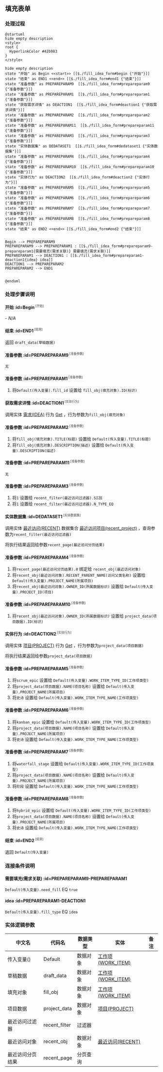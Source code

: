 ## 填充表单 <!-- {docsify-ignore-all} -->

   

### 处理过程

```plantuml
@startuml
hide empty description
<style>
root {
  HyperlinkColor #42b983
}
</style>

hide empty description
state "开始" as Begin <<start>> [[$./fill_idea_form#begin {"开始"}]]
state "结束" as END1 <<end>> [[$./fill_idea_form#end1 {"结束"}]]
state "准备参数" as PREPAREPARAM9  [[$./fill_idea_form#prepareparam9 {"准备参数"}]]
state "准备参数" as PREPAREPARAM1  [[$./fill_idea_form#prepareparam1 {"准备参数"}]]
state "获取需求详情" as DEACTION1  [[$./fill_idea_form#deaction1 {"获取需求详情"}]]
state "准备参数" as PREPAREPARAM2  [[$./fill_idea_form#prepareparam2 {"准备参数"}]]
state "准备参数" as PREPAREPARAM11  [[$./fill_idea_form#prepareparam11 {"准备参数"}]]
state "准备参数" as PREPAREPARAM3  [[$./fill_idea_form#prepareparam3 {"准备参数"}]]
state "实体数据集" as DEDATASET1  [[$./fill_idea_form#dedataset1 {"实体数据集"}]]
state "准备参数" as PREPAREPARAM4  [[$./fill_idea_form#prepareparam4 {"准备参数"}]]
state "准备参数" as PREPAREPARAM10  [[$./fill_idea_form#prepareparam10 {"准备参数"}]]
state "实体行为" as DEACTION2  [[$./fill_idea_form#deaction2 {"实体行为"}]]
state "准备参数" as PREPAREPARAM5  [[$./fill_idea_form#prepareparam5 {"准备参数"}]]
state "准备参数" as PREPAREPARAM6  [[$./fill_idea_form#prepareparam6 {"准备参数"}]]
state "准备参数" as PREPAREPARAM7  [[$./fill_idea_form#prepareparam7 {"准备参数"}]]
state "准备参数" as PREPAREPARAM8  [[$./fill_idea_form#prepareparam8 {"准备参数"}]]
state "结束" as END2 <<end>> [[$./fill_idea_form#end2 {"结束"}]]


Begin --> PREPAREPARAM9
PREPAREPARAM9 --> PREPAREPARAM1 : [[$./fill_idea_form#prepareparam9-prepareparam1{需要填充(需求关联)} 需要填充(需求关联)]]
PREPAREPARAM1 --> DEACTION1 : [[$./fill_idea_form#prepareparam1-deaction1{idea} idea]]
DEACTION1 --> PREPAREPARAM2
PREPAREPARAM2 --> END1


@enduml
```


### 处理步骤说明

#### 开始 :id=Begin<sup class="footnote-symbol"> <font color=gray size=1>[开始]</font></sup>



*- N/A*
#### 结束 :id=END1<sup class="footnote-symbol"> <font color=gray size=1>[结束]</font></sup>



返回 `draft_data(草稿数据)`

#### 准备参数 :id=PREPAREPARAM9<sup class="footnote-symbol"> <font color=gray size=1>[准备参数]</font></sup>




    无

#### 准备参数 :id=PREPAREPARAM1<sup class="footnote-symbol"> <font color=gray size=1>[准备参数]</font></sup>



1. 将`Default(传入变量).fill_id` 设置给  `fill_obj(填充对象).ID(标识)`

#### 获取需求详情 :id=DEACTION1<sup class="footnote-symbol"> <font color=gray size=1>[实体行为]</font></sup>



调用实体 [需求(IDEA)](module/ProdMgmt/idea.md) 行为 [Get](module/ProdMgmt/idea#行为) ，行为参数为`fill_obj(填充对象)`

#### 准备参数 :id=PREPAREPARAM2<sup class="footnote-symbol"> <font color=gray size=1>[准备参数]</font></sup>



1. 将`fill_obj(填充对象).TITLE(标题)` 设置给  `Default(传入变量).TITLE(标题)`
2. 将`fill_obj(填充对象).DESCRIPTION(描述)` 设置给  `Default(传入变量).DESCRIPTION(描述)`

#### 准备参数 :id=PREPAREPARAM11<sup class="footnote-symbol"> <font color=gray size=1>[准备参数]</font></sup>




    无

#### 准备参数 :id=PREPAREPARAM3<sup class="footnote-symbol"> <font color=gray size=1>[准备参数]</font></sup>



1. 将`1` 设置给  `recent_filter(最近访问过滤器).SIZE`
2. 将`1` 设置给  `recent_filter(最近访问过滤器).N_TYPE_EQ`

#### 实体数据集 :id=DEDATASET1<sup class="footnote-symbol"> <font color=gray size=1>[实体数据集]</font></sup>



调用实体 [最近访问(RECENT)](module/Base/recent.md) 数据集合 [最近访问项目(recent_project)](module/Base/recent#数据集合) ，查询参数为`recent_filter(最近访问过滤器)`

将执行结果返回给参数`recent_page(最近访问分页结果)`

#### 准备参数 :id=PREPAREPARAM4<sup class="footnote-symbol"> <font color=gray size=1>[准备参数]</font></sup>



1. 将`recent_page(最近访问分页结果).0` 绑定给  `recent_obj(最近访问对象)`
2. 将`recent_obj(最近访问对象).RECENT_PARENT_NAME(访问父类名称)` 设置给  `Default(传入变量).PROJECT_NAME(所属项目)`
3. 将`recent_obj(最近访问对象).OWNER_ID(所属数据标识)` 设置给  `Default(传入变量).PROJECT_ID(项目)`

#### 准备参数 :id=PREPAREPARAM10<sup class="footnote-symbol"> <font color=gray size=1>[准备参数]</font></sup>



1. 将`recent_obj(最近访问对象).OWNER_ID(所属数据标识)` 设置给  `project_data(项目数据).ID(标识)`

#### 实体行为 :id=DEACTION2<sup class="footnote-symbol"> <font color=gray size=1>[实体行为]</font></sup>



调用实体 [项目(PROJECT)](module/ProjMgmt/project.md) 行为 [Get](module/ProjMgmt/project#行为) ，行为参数为`project_data(项目数据)`

将执行结果返回给参数`project_data(项目数据)`

#### 准备参数 :id=PREPAREPARAM5<sup class="footnote-symbol"> <font color=gray size=1>[准备参数]</font></sup>



1. 将`scrum_epic` 设置给  `Default(传入变量).WORK_ITEM_TYPE_ID(工作项类型)`
2. 将`project_data(项目数据).NAME(项目名称)` 设置给  `Default(传入变量).PROJECT_NAME(所属项目)`
3. 将`史诗` 设置给  `Default(传入变量).WORK_ITEM_TYPE_NAME(工作项类型)`

#### 准备参数 :id=PREPAREPARAM6<sup class="footnote-symbol"> <font color=gray size=1>[准备参数]</font></sup>



1. 将`kanban_epic` 设置给  `Default(传入变量).WORK_ITEM_TYPE_ID(工作项类型)`
2. 将`project_data(项目数据).NAME(项目名称)` 设置给  `Default(传入变量).PROJECT_NAME(所属项目)`
3. 将`史诗` 设置给  `Default(传入变量).WORK_ITEM_TYPE_NAME(工作项类型)`

#### 准备参数 :id=PREPAREPARAM7<sup class="footnote-symbol"> <font color=gray size=1>[准备参数]</font></sup>



1. 将`waterfall_stage` 设置给  `Default(传入变量).WORK_ITEM_TYPE_ID(工作项类型)`
2. 将`project_data(项目数据).NAME(项目名称)` 设置给  `Default(传入变量).PROJECT_NAME(所属项目)`
3. 将`阶段` 设置给  `Default(传入变量).WORK_ITEM_TYPE_NAME(工作项类型)`

#### 准备参数 :id=PREPAREPARAM8<sup class="footnote-symbol"> <font color=gray size=1>[准备参数]</font></sup>



1. 将`hybrid_epic` 设置给  `Default(传入变量).WORK_ITEM_TYPE_ID(工作项类型)`
2. 将`project_data(项目数据).NAME(项目名称)` 设置给  `Default(传入变量).PROJECT_NAME(所属项目)`
3. 将`史诗` 设置给  `Default(传入变量).WORK_ITEM_TYPE_NAME(工作项类型)`

#### 结束 :id=END2<sup class="footnote-symbol"> <font color=gray size=1>[结束]</font></sup>



返回 `Default(传入变量)`


### 连接条件说明
#### 需要填充(需求关联) :id=PREPAREPARAM9-PREPAREPARAM1

`Default(传入变量).need_fill` EQ `true`
#### idea :id=PREPAREPARAM1-DEACTION1

`Default(传入变量).fill_type` EQ `idea`


### 实体逻辑参数

|    中文名   |    代码名    |  数据类型    |  实体   |备注 |
| --------| --------| -------- | -------- | --------   |
|传入变量(<i class="fa fa-check"/></i>)|Default|数据对象|[工作项(WORK_ITEM)](module/ProjMgmt/work_item.md)||
|草稿数据|draft_data|数据对象|[工作项(WORK_ITEM)](module/ProjMgmt/work_item.md)||
|填充对象|fill_obj|数据对象|[工作项(WORK_ITEM)](module/ProjMgmt/work_item.md)||
|项目数据|project_data|数据对象|[项目(PROJECT)](module/ProjMgmt/project.md)||
|最近访问过滤器|recent_filter|过滤器|||
|最近访问对象|recent_obj|数据对象|[最近访问(RECENT)](module/Base/recent.md)||
|最近访问分页结果|recent_page|分页查询|||
